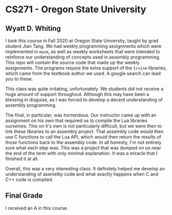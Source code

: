 # CS271 - Oregon State University
## Wyatt D. Whiting

I took this course in Fall 2020 at Oregon State University, taught by grad student Jian Tang. We had weekly programming assignments which were implemented in `masm`, as well as weekly worksheets that were intended to reinforce our understanding of concepts used in assembly programming. This repo will contain the source code that made up the weekly assignments. The programs require the extra support of the `Irvine` libraries, which came from the textbook author we used. A google search can lead you to these.

This class was quite irritating, unfortunately. We students did not receive a huge amount of support throughout. Although this may have been a blessing in disguise, as I was forced to develop a decent understanding of assembly programming. 

The final, in particular, was horrendous. Our instructor came up with an assignment on his own that required us to compile the Lua libraries ourselves. This on it's own is not particularly difficult, but we were then to link these libraries to an assembly project. That assembly code would then use C functions to call the Lua API, which would then return the results of those functions back to the assembly code. In all honesty, I'm not entirely sure what each step was. This was a project that was dumped on us near the end of the term with only minimal explanation. It was a miracle that I finished it at all.

Overall, this was a very interesting class. It definitely helped me develop an understanding of assmelby code and what exactly happens when C and C++ code is compiled.

## Final Grade
I received an A in this course.
